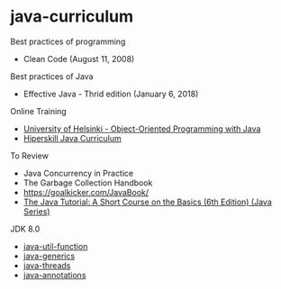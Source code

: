 # java-curriculum

Best practices of programming
* Clean Code (August 11, 2008)

Best practices of Java
* Effective Java - Thrid edition (January 6, 2018)

Online Training
* [University of Helsinki - Object-Oriented Programming with Java](https://github.com/RRoggia/helsinki-programming-with-java)
* [Hiperskill Java Curriculum](https://hyperskill.org/knowledge-map?v=table)

To Review 
* Java Concurrency in Practice 
* The Garbage Collection Handbook
* https://goalkicker.com/JavaBook/
* [The Java Tutorial: A Short Course on the Basics (6th Edition) (Java Series)](https://www.amazon.com/Java-Tutorial-Short-Course-Basics/dp/0134034082)

JDK 8.0
* [java-util-function](https://github.com/RRoggia/java-util-function)
* [java-generics](https://github.com/RRoggia/java-generics)
* [java-threads](https://github.com/RRoggia/java-threads)
* [java-annotations](https://github.com/RRoggia/java-annotations)
